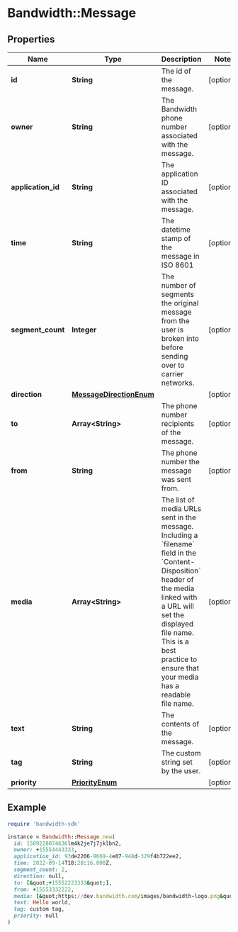 # Bandwidth::Message

## Properties

| Name | Type | Description | Notes |
| ---- | ---- | ----------- | ----- |
| **id** | **String** | The id of the message. | [optional] |
| **owner** | **String** | The Bandwidth phone number associated with the message. | [optional] |
| **application_id** | **String** | The application ID associated with the message. | [optional] |
| **time** | **String** | The datetime stamp of the message in ISO 8601 | [optional] |
| **segment_count** | **Integer** | The number of segments the original message from the user is broken into before sending over to carrier networks. | [optional] |
| **direction** | [**MessageDirectionEnum**](MessageDirectionEnum.md) |  | [optional] |
| **to** | **Array&lt;String&gt;** | The phone number recipients of the message. | [optional] |
| **from** | **String** | The phone number the message was sent from. | [optional] |
| **media** | **Array&lt;String&gt;** | The list of media URLs sent in the message. Including a &#x60;filename&#x60; field in the &#x60;Content-Disposition&#x60; header of the media linked with a URL will set the displayed file name. This is a best practice to ensure that your media has a readable file name. | [optional] |
| **text** | **String** | The contents of the message. | [optional] |
| **tag** | **String** | The custom string set by the user. | [optional] |
| **priority** | [**PriorityEnum**](PriorityEnum.md) |  | [optional] |

## Example

```ruby
require 'bandwidth-sdk'

instance = Bandwidth::Message.new(
  id: 1589228074636lm4k2je7j7jklbn2,
  owner: +15554443333,
  application_id: 93de2206-9669-4e07-948d-329f4b722ee2,
  time: 2022-09-14T18:20:16.000Z,
  segment_count: 2,
  direction: null,
  to: [&quot;+15552223333&quot;],
  from: +15553332222,
  media: [&quot;https://dev.bandwidth.com/images/bandwidth-logo.png&quot;],
  text: Hello world,
  tag: custom tag,
  priority: null
)
```


